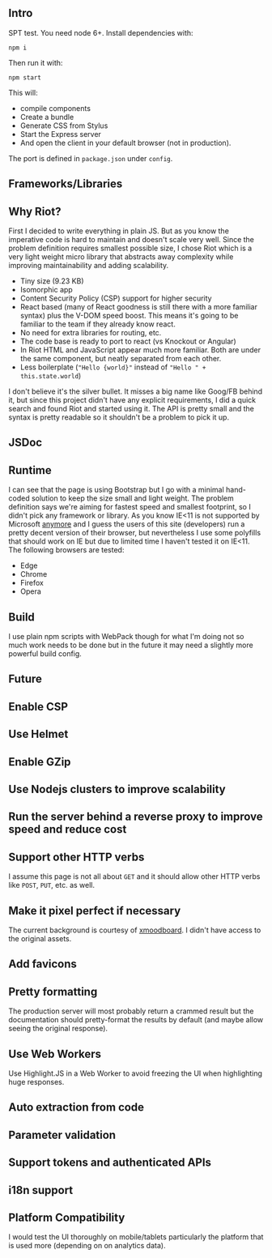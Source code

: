 Intro
-----

SPT test. You need node 6+. Install dependencies with:

```
npm i
```

Then run it with:

```
npm start
```

This will:

* compile components
* Create a bundle
* Generate CSS from Stylus
* Start the Express server
* And open the client in your default browser (not in production).

The port is defined in `package.json` under `config`.

Frameworks/Libraries
--------------------

## Why Riot?

First I decided to write everything in plain JS. But as you know the
imperative code is hard to maintain and doesn't scale very well.
Since the problem definition requires smallest possible size, I chose
Riot which is a very light weight micro library that abstracts away
complexity while improving maintainability and adding scalability.

* Tiny size (9.23 KB)
* Isomorphic app
* Content Security Policy (CSP) support for higher security
* React based (many of React goodness is still there with a more familiar syntax)
plus the V-DOM speed boost. This means it's going to be familiar to the team if
they already know react.
* No need for extra libraries for routing, etc.
* The code base is ready to port to react (vs Knockout or Angular)
* In Riot HTML and JavaScript appear much more familiar. Both are under the same
component, but neatly separated from each other.
* Less boilerplate (`"Hello {world}"` instead of `"Hello " + this.state.world`)

I don't believe it's the silver bullet. It misses a big name like Goog/FB behind
it, but since this project didn't have any explicit requirements, I did a quick
search and found Riot and started using it. The API is pretty small and the
syntax is pretty readable so it shouldn't be a problem to pick it up.

## JSDoc

## Runtime

I can see that the page is using Bootstrap but I go with a minimal
hand-coded solution to keep the size small and light weight.
The problem definition says we're aiming for fastest speed and smallest
footprint, so I didn't pick any framework or library.
As you know IE<11 is not supported by Microsoft [anymore](https://www.microsoft.com/en-us/WindowsForBusiness/End-of-IE-support)
and I guess the users of this site (developers) run a pretty decent version
of their browser, but nevertheless I use some polyfills that should work on IE
but due to limited time I haven't tested it on IE<11.
The following browsers are tested:

* Edge
* Chrome
* Firefox
* Opera

## Build

I use plain npm scripts with WebPack though for what I'm doing not so
much work needs to be done but in the future it may need a slightly more
powerful build config.

Future
------

## Enable CSP

## Use Helmet

## Enable GZip

## Use Nodejs clusters to improve scalability

## Run the server behind a reverse proxy to improve speed and reduce cost

## Support other HTTP verbs

I assume this page is not all about `GET` and it should allow other
HTTP verbs like `POST`, `PUT`, etc. as well.

## Make it pixel perfect if necessary

The current background is courtesy of [xmoodboard](http://xmoodboard.tumblr.com/post/120765332819).
I didn't have access to the original assets.

## Add favicons

## Pretty formatting

The production server will most probably return a crammed result but the
documentation should pretty-format the results by default (and maybe allow
seeing the original response).

## Use Web Workers

Use Highlight.JS in a Web Worker to avoid freezing the UI when highlighting
huge responses.

## Auto extraction from code

## Parameter validation

## Support tokens and authenticated APIs

## i18n support

## Platform Compatibility

I would test the UI thoroughly on mobile/tablets particularly the platform
that is used more (depending on on analytics data).
